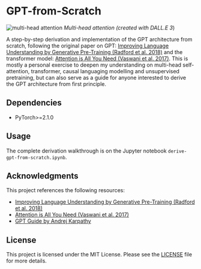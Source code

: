 # GPT-from-Scratch
![multi-head attention](reading_medusa.png)
*Multi-head attention (created with DALL.E 3*)

A step-by-step derivation and implementation of the GPT architecture from scratch, following the original paper on GPT: [Improving Language Understanding by Generative Pre-Training (Radford et al. 2018)](https://cdn.openai.com/research-covers/language-unsupervised/language_understanding_paper.pdf) and the transformer model: [Attention is All You Need (Vaswani et al. 2017)](https://arxiv.org/abs/1706.03762). This is mostly a personal exercise to deepen my understanding on multi-head self-attention, transformer, causal languaging modelling and unsupervised pretraining, but can also serve as a guide for anyone interested to derive the GPT architecture from first principle.

## Dependencies

- PyTorch>=2.1.0

## Usage

The complete derivation walkthrough is on the Jupyter notebook `derive-gpt-from-scratch.ipynb`.

## Acknowledgments

This project references the following resources:

- [Improving Language Understanding by Generative Pre-Training (Radford et al. 2018)](https://cdn.openai.com/research-covers/language-unsupervised/language_understanding_paper.pdf)
- [Attention is All You Need (Vaswani et al. 2017)](https://arxiv.org/abs/1706.03762)
- [GPT Guide by Andrej Karpathy](https://m.youtube.com/watch?v=kCc8FmEb1nY)

## License

This project is licensed under the MIT License. Please see the [LICENSE](LICENSE) file for more details.
